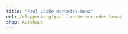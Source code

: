 ```yaml
---
title: "Paul Lüske Mercedes-Benz"
url: /cloppenburg/paul-lueske-mercedes-benz/
shop: Autohaus
---
```

